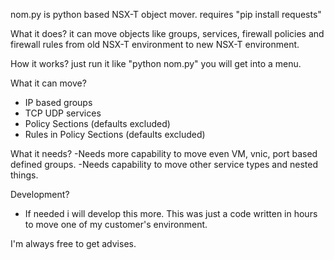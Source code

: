 nom.py is python based NSX-T object mover. 
requires "pip install requests"

What it does?
it can move objects like groups, services, firewall policies and firewall rules from old NSX-T environment to new NSX-T environment.

How it works?
just run it like "python nom.py" you will get into a menu. 

What it can move?
- IP based groups
- TCP UDP services
- Policy Sections (defaults excluded)
- Rules in Policy Sections (defaults excluded)

What it needs?
-Needs more capability to move even VM, vnic, port based defined groups.
-Needs capability to move other service types and nested things.

Development?
- If needed i will develop this more. This was just a code written in hours to move one of my customer's environment.

I'm always free to get advises.
